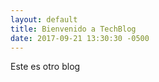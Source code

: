 ```yaml
---
layout: default
title: Bienvenido a TechBlog
date: 2017-09-21 13:30:30 -0500
---
```

Este es otro blog